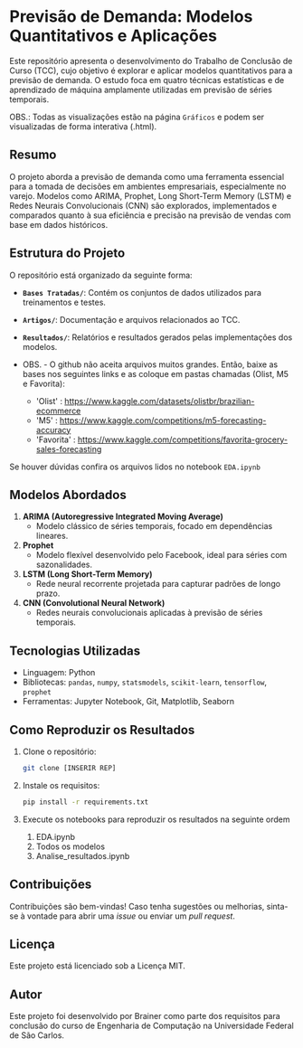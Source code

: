 # Previsão de Demanda: Modelos Quantitativos e Aplicações

Este repositório apresenta o desenvolvimento do Trabalho de Conclusão de Curso (TCC), cujo objetivo é explorar e aplicar modelos quantitativos para a previsão de demanda. O estudo foca em quatro técnicas estatísticas e de aprendizado de máquina amplamente utilizadas em previsão de séries temporais.

OBS.: Todas as visualizações estão na página `Gráficos` e podem ser visualizadas de forma interativa (.html).

## Resumo
O projeto aborda a previsão de demanda como uma ferramenta essencial para a tomada de decisões em ambientes empresariais, especialmente no varejo. Modelos como ARIMA, Prophet, Long Short-Term Memory (LSTM) e Redes Neurais Convolucionais (CNN) são explorados, implementados e comparados quanto à sua eficiência e precisão na previsão de vendas com base em dados históricos.

## Estrutura do Projeto

O repositório está organizado da seguinte forma:

- **`Bases Tratadas/`**: Contém os conjuntos de dados utilizados para treinamentos e testes.
- **`Artigos/`**: Documentação e arquivos relacionados ao TCC.
- **`Resultados/`**: Relatórios e resultados gerados pelas implementações dos modelos.

- OBS. - O github não aceita arquivos muitos grandes. Então, baixe as bases nos seguintes links e as coloque em pastas chamadas (Olist, M5 e Favorita):
     - 'Olist' : https://www.kaggle.com/datasets/olistbr/brazilian-ecommerce
     - 'M5' : https://www.kaggle.com/competitions/m5-forecasting-accuracy
     - 'Favorita' : https://www.kaggle.com/competitions/favorita-grocery-sales-forecasting

Se houver dúvidas confira os arquivos lidos no notebook `EDA.ipynb`

## Modelos Abordados

1. **ARIMA (Autoregressive Integrated Moving Average)**
   - Modelo clássico de séries temporais, focado em dependências lineares.
3. **Prophet**
   - Modelo flexível desenvolvido pelo Facebook, ideal para séries com sazonalidades.
4. **LSTM (Long Short-Term Memory)**
   - Rede neural recorrente projetada para capturar padrões de longo prazo.
5. **CNN (Convolutional Neural Network)**
   - Redes neurais convolucionais aplicadas à previsão de séries temporais.

## Tecnologias Utilizadas

- Linguagem: Python
- Bibliotecas: `pandas`, `numpy`, `statsmodels`, `scikit-learn`, `tensorflow`, `prophet`
- Ferramentas: Jupyter Notebook, Git, Matplotlib, Seaborn

## Como Reproduzir os Resultados

1. Clone o repositório:
   ```bash
   git clone [INSERIR REP]
   ```
2. Instale os requisitos:
   ```bash
   pip install -r requirements.txt
   ```
3. Execute os notebooks para reproduzir os resultados na seguinte ordem

    1. EDA.ipynb  
    2. Todos os modelos
    3. Analise_resultados.ipynb

## Contribuições

Contribuições são bem-vindas! Caso tenha sugestões ou melhorias, sinta-se à vontade para abrir uma _issue_ ou enviar um _pull request_.

## Licença

Este projeto está licenciado sob a Licença MIT.

## Autor

Este projeto foi desenvolvido por Brainer como parte dos requisitos para conclusão do curso de Engenharia de Computação na Universidade Federal de São Carlos.
